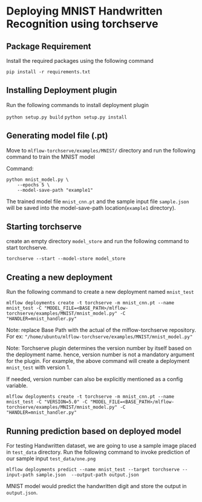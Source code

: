 # Deploying MNIST Handwritten Recognition using torchserve

## Package Requirement

Install the required packages using the following command

`pip install -r requirements.txt`

## Installing Deployment plugin

Run the following commands to install deployment plugin

`python setup.py build`
`python setup.py install`

## Generating model file (.pt)

Move to `mlflow-torchserve/examples/MNIST/` directory and run the following command to train the MNIST model  

Command: 
```
python mnist_model.py \
    --epochs 5 \
    --model-save-path "example1"
```

The trained model file `mnist_cnn.pt` and the sample input file `sample.json` will be saved into the model-save-path location(`example1` directory).

## Starting torchserve

create an empty directory `model_store` and run the following command to start torchserve.

`torchserve --start --model-store model_store`

## Creating a new deployment

Run the following command to create a new deployment named `mnist_test`

`mlflow deployments create -t torchserve -m mnist_cnn.pt --name mnist_test -C "MODEL_FILE=<BASE_PATH>/mlflow-torchserve/examples/MNIST/mnist_model.py" -C "HANDLER=mnist_handler.py"`

Note: replace Base Path with the actual of the mlflow-torchserve repository. 
For ex: `"/home/ubuntu/mlflow-torchserve/examples/MNIST/mnist_model.py"`

Note: Torchserve plugin determines the version number by itself based on the deployment name. hence, version number 
is not a mandatory argument for the plugin. For example, the above command will create a deployment `mnist_test` with version 1.

If needed, version number can also be explicitly mentioned as a config variable.

`mlflow deployments create -t torchserve -m mnist_cnn.pt --name mnist_test -C "VERSION=5.0" -C "MODEL_FILE=<BASE_PATH>/mlflow-torchserve/examples/MNIST/mnist_model.py" -C "HANDLER=mnist_handler.py"`     

## Running prediction based on deployed model

For testing Handwritten dataset, we are going to use a sample image placed in `test_data` directory. 
Run the following command to invoke prediction of our sample input `test_data/one.png`

`mlflow deployments predict --name mnist_test --target torchserve --input-path sample.json  --output-path output.json`

MNIST model would predict the handwritten digit and store the output in `output.json`.

